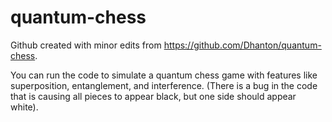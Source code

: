 # quantum-chess

Github created with minor edits from https://github.com/Dhanton/quantum-chess.

You can run the code to simulate a quantum chess game with features like superposition, entanglement, and interference.
(There is a bug in the code that is causing all pieces to appear black, but one side should appear white).
